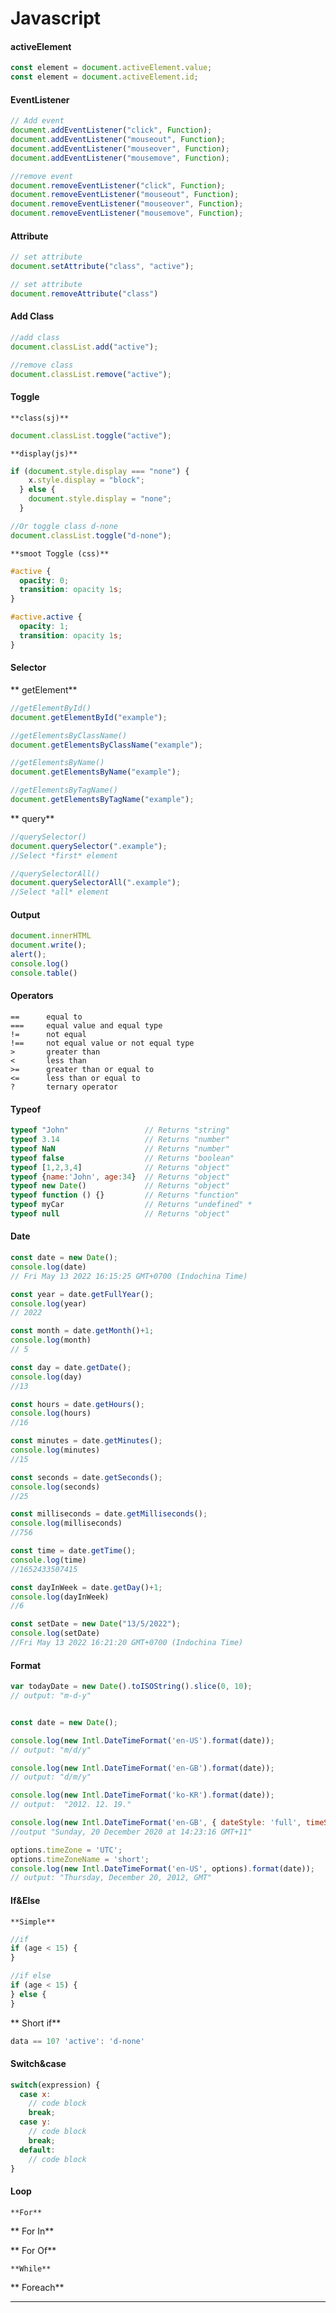 # Javascript

#### activeElement

```javascript
const element = document.activeElement.value;
const element = document.activeElement.id;
```

#### EventListener

```javascript
// Add event
document.addEventListener("click", Function);
document.addEventListener("mouseout", Function);
document.addEventListener("mouseover", Function);
document.addEventListener("mousemove", Function);

//remove event
document.removeEventListener("click", Function);
document.removeEventListener("mouseout", Function);
document.removeEventListener("mouseover", Function);
document.removeEventListener("mousemove", Function);
```

#### Attribute

```javascript
// set attribute
document.setAttribute("class", "active");

// set attribute
document.removeAttribute("class")
```

#### Add Class

```javascript
//add class
document.classList.add("active");

//remove class
document.classList.remove("active");
```

#### Toggle

    **class(sj)**

```javascript
document.classList.toggle("active");
```

    **display(js)**

```javascript
if (document.style.display === "none") {
    x.style.display = "block";
  } else {
    document.style.display = "none";
  }

//Or toggle class d-none
document.classList.toggle("d-none");
```

    **smoot Toggle (css)**

```css
#active {
  opacity: 0;
  transition: opacity 1s;
}

#active.active {
  opacity: 1;
  transition: opacity 1s;
}
```

#### Selector

**
    getElement**

```javascript
//getElementById()
document.getElementById("example");

//getElementsByClassName()
document.getElementsByClassName("example");

//getElementsByName()
document.getElementsByName("example");

//getElementsByTagName()
document.getElementsByTagName("example");
```

**
    query**

```javascript
//querySelector()
document.querySelector(".example");
//Select *first* element

//querySelectorAll()
document.querySelectorAll(".example");
//Select *all* element
```

#### Output

```javascript
document.innerHTML 
document.write();
alert();
console.log()
console.table()
```

#### Operators

```
==		equal to
===		equal value and equal type
!=		not equal
!==		not equal value or not equal type
>		greater than
<		less than
>=		greater than or equal to
<=		less than or equal to
?		ternary operator
```

#### Typeof

```javascript
typeof "John"                 // Returns "string"
typeof 3.14                   // Returns "number"
typeof NaN                    // Returns "number"
typeof false                  // Returns "boolean"
typeof [1,2,3,4]              // Returns "object"
typeof {name:'John', age:34}  // Returns "object"
typeof new Date()             // Returns "object"
typeof function () {}         // Returns "function"
typeof myCar                  // Returns "undefined" *
typeof null                   // Returns "object"
```

#### Date

```javascript
const date = new Date();
console.log(date)
// Fri May 13 2022 16:15:25 GMT+0700 (Indochina Time)

const year = date.getFullYear();
console.log(year)
// 2022

const month = date.getMonth()+1;
console.log(month)
// 5

const day = date.getDate(); 
console.log(day)
//13 

const hours = date.getHours();
console.log(hours)
//16

const minutes = date.getMinutes();
console.log(minutes)
//15

const seconds = date.getSeconds();
console.log(seconds)
//25

const milliseconds = date.getMilliseconds();
console.log(milliseconds)
//756

const time = date.getTime();
console.log(time)
//1652433507415

const dayInWeek = date.getDay()+1;
console.log(dayInWeek)
//6

const setDate = new Date("13/5/2022");
console.log(setDate)
//Fri May 13 2022 16:21:20 GMT+0700 (Indochina Time)
```

#### Format

```javascript
var todayDate = new Date().toISOString().slice(0, 10); 
// output: "m-d-y"


const date = new Date();

console.log(new Intl.DateTimeFormat('en-US').format(date));
// output: "m/d/y"

console.log(new Intl.DateTimeFormat('en-GB').format(date));
// output: "d/m/y"

console.log(new Intl.DateTimeFormat('ko-KR').format(date));
// output:  "2012. 12. 19."

console.log(new Intl.DateTimeFormat('en-GB', { dateStyle: 'full', timeStyle: 'long' }).format(date));
//output "Sunday, 20 December 2020 at 14:23:16 GMT+11"

options.timeZone = 'UTC';
options.timeZoneName = 'short';
console.log(new Intl.DateTimeFormat('en-US', options).format(date));
// output: "Thursday, December 20, 2012, GMT"

```

#### If&Else

    **Simple**

```javascript
//if
if (age < 15) {
}

//if else
if (age < 15) {
} else {
}
```

 **
    Short if**

```javascript
data == 10? 'active': 'd-none'
```

#### Switch&case

```javascript
switch(expression) {
  case x:
    // code block
    break;
  case y:
    // code block
    break;
  default:
    // code block
}
```

#### Loop

    **For**

**
    For In**

**
    For Of**

    **While**

 **
    Foreach**

---
